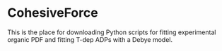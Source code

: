 # CohesiveForce
This is the place for downloading Python scripts for fitting experimental organic PDF and fitting T-dep ADPs with a Debye model.
